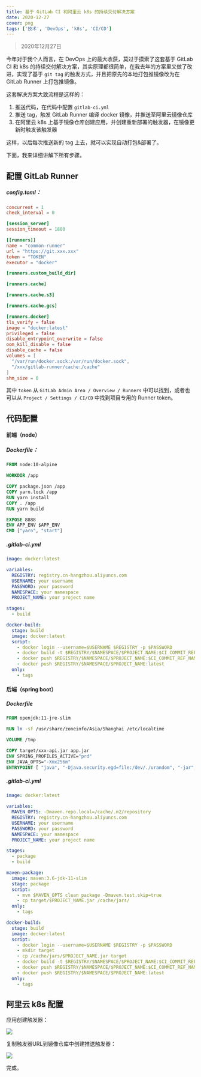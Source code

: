 ```yaml
---
title: 基于 GitLab CI 和阿里云 k8s 的持续交付解决方案
date: 2020-12-27
cover: png
tags: ['技术', 'DevOps', 'k8s', 'CI/CD']
---
```


> 2020年12月27日

今年对于我个人而言，在 DevOps 上的最大收获，莫过于摸索了这套基于 GitLab CI 和 k8s 的持续交付解决方案，其实原理都很简单，在我去年的方案里又做了改进，实现了基于 `git tag` 的触发方式，并且把原先的本地打包推镜像改为在 GitLab Runner 上打包推镜像。

这套解决方案大致流程是这样的：

1. 推送代码，在代码中配置 `gitlab-ci.yml`
2. 推送 tag，触发 GitLab Runner 编译 docker 镜像，并推送至阿里云镜像仓库
3. 在阿里云 k8s 上基于镜像仓库创建应用，并创建重新部署的触发器，在镜像更新时触发该触发器

这样，以后每次推送新的 tag 上去，就可以实现自动打包&部署了。

下面，我来详细讲解下所有步骤。

## 配置 GitLab Runner

##### config.toml：

```toml
concurrent = 1
check_interval = 0

[session_server]
session_timeout = 1800

[[runners]]
name = "common-runner"
url = "https://git.xxx.xxx"
token = "TOKEN"
executor = "docker"

[runners.custom_build_dir]

[runners.cache]

[runners.cache.s3]

[runners.cache.gcs]

[runners.docker]
tls_verify = false
image = "docker:latest"
privileged = false
disable_entrypoint_overwrite = false
oom_kill_disable = false
disable_cache = false
volumes = [
  "/var/run/docker.sock:/var/run/docker.sock",
  "/xxx/gitlab-runner/cache:/cache"
]
shm_size = 0
```

其中 `token` 从 `GitLab Admin Area / Overview / Runners` 中可以找到，或者也可以从 `Project / Settings / CI/CD` 中找到项目专用的 Runner token。

## 代码配置

#### 前端（node）

##### Dockerfile：

```dockerfile
FROM node:10-alpine

WORKDIR /app

COPY package.json /app
COPY yarn.lock /app
RUN yarn install
COPY . /app
RUN yarn build

EXPOSE 8888
ENV APP_ENV $APP_ENV
CMD ["yarn", "start"]
```

##### .gitlab-ci.yml

```yaml
image: docker:latest

variables:
  REGISTRY: registry.cn-hangzhou.aliyuncs.com
  USERNAME: your username
  PASSWORD: your password
  NAMESPACE: your namespace
  PROJECT_NAME: your project name

stages:
  - build

docker-build:
  stage: build
  image: docker:latest
  script:
    - docker login --username=$USERNAME $REGISTRY -p $PASSWORD
    - docker build -t $REGISTRY/$NAMESPACE/$PROJECT_NAME:$CI_COMMIT_REF_NAME -t $REGISTRY/$NAMESPACE/$PROJECT_NAME:latest .
    - docker push $REGISTRY/$NAMESPACE/$PROJECT_NAME:$CI_COMMIT_REF_NAME
    - docker push $REGISTRY/$NAMESPACE/$PROJECT_NAME:latest
  only:
    - tags
```

#### 后端（spring boot）

##### Dockerfile

```dockerfile
FROM openjdk:11-jre-slim

RUN ln -sf /usr/share/zoneinfo/Asia/Shanghai /etc/localtime

VOLUME /tmp

COPY target/xxx-api.jar app.jar
ENV SPRING_PROFILES_ACTIVE="prd"
ENV JAVA_OPTS="-Xmx256m"
ENTRYPOINT [ "java", "-Djava.security.egd=file:/dev/./urandom", "-jar", "/app.jar"]
```

##### .gitlab-ci.yml

```yaml
image: docker:latest

variables:
  MAVEN_OPTS: -Dmaven.repo.local=/cache/.m2/repository
  REGISTRY: registry.cn-hangzhou.aliyuncs.com
  USERNAME: your username
  PASSWORD: your password
  NAMESPACE: your namespace
  PROJECT_NAME: your project name

stages:
  - package
  - build

maven-package:
  image: maven:3.6-jdk-11-slim
  stage: package
  script:
    - mvn $MAVEN_OPTS clean package -Dmaven.test.skip=true
    - cp target/$PROJECT_NAME.jar /cache/jars/
  only:
    - tags

docker-build:
  stage: build
  image: docker:latest
  script:
    - docker login --username=$USERNAME $REGISTRY -p $PASSWORD
    - mkdir target
    - cp /cache/jars/$PROJECT_NAME.jar target
    - docker build -t $REGISTRY/$NAMESPACE/$PROJECT_NAME:$CI_COMMIT_REF_NAME -t $REGISTRY/$NAMESPACE/$PROJECT_NAME:latest .
    - docker push $REGISTRY/$NAMESPACE/$PROJECT_NAME:$CI_COMMIT_REF_NAME
    - docker push $REGISTRY/$NAMESPACE/$PROJECT_NAME:latest
  only:
    - tags
```

## 阿里云 k8s 配置

应用创建触发器：

![](/images/posts/devops-gitlab-ci-aliyun-k8s-01.png)

复制触发器URL到镜像仓库中创建推送触发器：

![](/images/posts/devops-gitlab-ci-aliyun-k8s-02.png)

完成。
